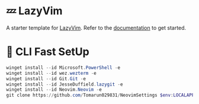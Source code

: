 # 💤 LazyVim

A starter template for [LazyVim](https://github.com/LazyVim/LazyVim).
Refer to the [documentation](https://lazyvim.github.io/installation) to get started.

# 🚀 CLI Fast SetUp

```powershell
winget install --id Microsoft.PowerShell -e
winget install --id wez.wezterm -e
winget install --id Git.Git -e
winget install --id JesseDuffield.lazygit -e
winget install --id Neovim.Neovim -e
git clone https://github.com/Tomarun029831/NeovimSettings $env:LOCALAPPDATA\nvim
```
